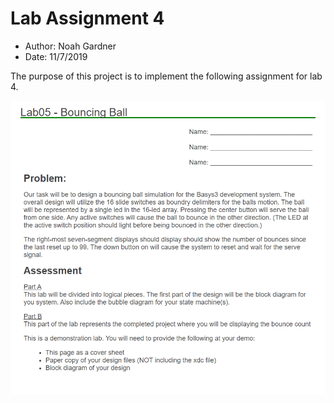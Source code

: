 # Lab Assignment 4

- Author: Noah Gardner
- Date: 11/7/2019

The purpose of this project is to implement the following assignment for lab 4.

![](doc.png)
